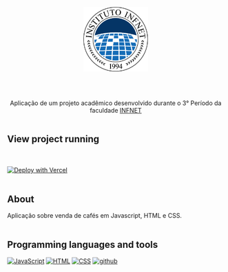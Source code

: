 <div align="center"><img align="" width="150px" src="/infnet.png">
 
<br /><br />
  
 Aplicação de um projeto acadêmico desenvolvido durante o 3° Período da faculdade [INFNET](https://www.infnet.edu.br/infnet/instituto/) <br /><br />
 
</div> 

##  View project running 
  
 <br /><br /> [![Deploy with Vercel](https://vercel.com/button)](https://cafe-vendas.vercel.app/)<br /><br />

## About
  
Aplicação sobre venda de cafés  em Javascript, HTML e CSS. <br /><br /> 
    
## Programming languages and tools

<p align="left">
   <a href="https://github.com/Zwiicker?tab=repositories&q=&type=&language=javascript&sort="><img src="https://img.shields.io/badge/JavaScript-F7DF1E?style=for-the-badge&logo=javascript&logoColor=black" alt="JavaScript"/></a>
  <a href="https://github.com/Zwiicker?tab=repositories&q=&type=&language=html&sort="><img src="https://img.shields.io/badge/HTML5-E34F26?style=for-the-badge&logo=html5&logoColor=white" alt="HTML"/></a>
   <a href="https://github.com/Zwiicker?tab=repositories&q=&type=&language=css&sort="><img src="https://img.shields.io/badge/CSS-239120?&style=for-the-badge&logo=css3&logoColor=white" alt="CSS"/></a>
  <a href="https://github.com/">
  <img src="https://img.shields.io/badge/GitHub-100000?style=for-the-badge&logo=github&logoColor=white" alt="github"/>
  </a>
</p>
<br /><br />
